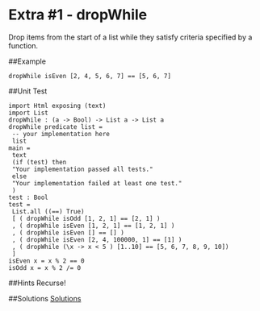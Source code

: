 # Extra #1 - dropWhile
Drop items from the start of a list while they satisfy criteria specified by a function.

##Example
```
dropWhile isEven [2, 4, 5, 6, 7] == [5, 6, 7]
```
##Unit Test
```
import Html exposing (text)
import List
dropWhile : (a -> Bool) -> List a -> List a
dropWhile predicate list =
 -- your implementation here
 list
main =
 text
 (if (test) then
 "Your implementation passed all tests."
 else
 "Your implementation failed at least one test."
 )
test : Bool
test =
 List.all ((==) True)
 [ ( dropWhile isOdd [1, 2, 1] == [2, 1] )
 , ( dropWhile isEven [1, 2, 1] == [1, 2, 1] )
 , ( dropWhile isEven [] == [] )
 , ( dropWhile isEven [2, 4, 100000, 1] == [1] )
 , ( dropWhile (\x -> x < 5 ) [1..10] == [5, 6, 7, 8, 9, 10])
 ]
isEven x = x % 2 == 0
isOdd x = x % 2 /= 0
```
##Hints
Recurse!

##Solutions
[Solutions](s/e01.md)
